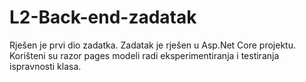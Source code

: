 # L2-Back-end-zadatak
Rješen je prvi dio zadatka.
Zadatak je rješen u Asp.Net Core projektu.
Korišteni su razor pages modeli radi eksperimentiranja i testiranja ispravnosti klasa.
